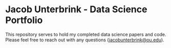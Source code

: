 # Jacob Unterbrink - Data Science Portfolio
This repository serves to hold my completed data science papers and code. Please feel free to reach out with any questions (jacobunterbrink@ou.edu).
